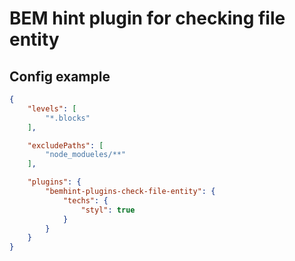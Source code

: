 # BEM hint plugin for checking file entity

## Config example

```json
{
    "levels": [
        "*.blocks"
    ],

    "excludePaths": [
        "node_modueles/**"
    ],

    "plugins": {
        "bemhint-plugins-check-file-entity": {
            "techs": {
                "styl": true
            }
        }
    }
}
```
